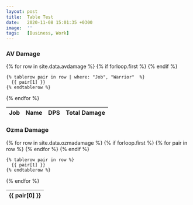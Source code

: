 ```yaml
---
layout: post
title:  Table Test
date:   2020-11-08 15:01:35 +0300
image:  ''
tags:   [Business, Work]
---
```

### AV Damage
<div class="table-container">
<table>
  {% for row in site.data.avdamage %}
    {% if forloop.first %}
   <thead>
   <tr>
        <th class="text">Job</th>
        <th class="text">Name</th>
        <th class="text">DPS</th>
        <th class="text">Total Damage</th>
   </tr>
   </thead>
    {% endif %}

    {% tablerow pair in row | where: "Job", "Warrior"  %}
      {{ pair[1] }}
    {% endtablerow %}
  {% endfor %}
</table>
</div>


### Ozma Damage
<div class="table-container">
<table>
  {% for row in site.data.ozmadamage %}
    {% if forloop.first %}
   <thead>
    <tr>
      {% for pair in row %}
        <th class="text">{{ pair[0] }}</th>
      {% endfor %}
    </tr>
    </thead>
    {% endif %}

    {% tablerow pair in row %}
      {{ pair[1] }}
    {% endtablerow %}
  {% endfor %}
</table>
</div> 
